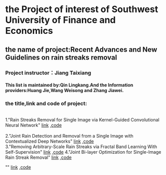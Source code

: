 # the Project of interest of Southwest University of Finance and Economics 
## the name of project:Recent Advances and New Guidelines on rain streaks removal
### Project instructor：Jiang Taixiang 
#### This list is maintained by:Qin Lingkang.And the Information providers:Huang Jie,Wang Weisong and Zhang Jiawei.

### the title,link and code of project:
<br/>1."Rain Streaks Removal for Single Image via Kernel-Guided Convolutional Neural Network" [link](https://ieeexplore.ieee.org/stamp/stamp.jsp?arnumber=9173811) ,[code](https://github.com/owuchangyuo/owuchangyuo.github.io/find/2fa2c7121938f1f4a390d510c5febaaf1b264987)</br>
<br/>2."Joint Rain Detection and Removal from a Single Image with Contextualized Deep Networks" [link](https://ieeexplore.ieee.org/stamp/stamp.jsp?arnumber=8627954) ,[code](https://github.com/AlexHex7/alexHex7.github.io/find/1f069a25bb883df6339f59e3bbf92c616c7992d4)</br>
3."Removing Arbitrary-Scale Rain Streaks via Fractal Band Learning With Self-Supervision" [link](https://ieeexplore.ieee.org/stamp/stamp.jsp?arnumber=9096511) ,[code](https://github.com/flyywh/flyywh.github.io/find/710cc0b43693c298ce3551b664a5d6713af3931d)
4."Joint Bi-layer Optimization for Single-Image Rain Streak Removal" [link](https://ieeexplore.ieee.org/stamp/stamp.jsp?arnumber=8237538) ,[code](https://github.com/Ir1d/ir1d/find/5516895b9baa65ade32484ed073b9b2f5e6a2b53)


"" [link]() ,[code]()
